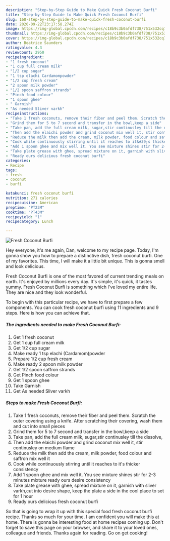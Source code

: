 ```yaml
---
description: "Step-by-Step Guide to Make Quick Fresh Coconut Burfi"
title: "Step-by-Step Guide to Make Quick Fresh Coconut Burfi"
slug: 168-step-by-step-guide-to-make-quick-fresh-coconut-burfi
date: 2020-09-22T23:17:58.274Z
image: https://img-global.cpcdn.com/recipes/c18b9c3b0afdf738/751x532cq70/fresh-coconut-burfi-recipe-main-photo.jpg
thumbnail: https://img-global.cpcdn.com/recipes/c18b9c3b0afdf738/751x532cq70/fresh-coconut-burfi-recipe-main-photo.jpg
cover: https://img-global.cpcdn.com/recipes/c18b9c3b0afdf738/751x532cq70/fresh-coconut-burfi-recipe-main-photo.jpg
author: Beatrice Saunders
ratingvalue: 4.3
reviewcount: 2950
recipeingredient:
- "1 fresh coconut"
- "1 cup full cream milk"
- "1/2 cup sugar"
- "1 tsp elachi Cardamompowder"
- "1/2 cup fresh cream"
- "2 spoon milk powder"
- "1/2 spoon saffron strands"
- "Pinch food colour"
- "1 spoon ghee"
- " Garnish"
- "As needed Sliver varkh"
recipeinstructions:
- "Take 1 fresh coconuts, remove their fiber and peel them. Scratch the outer covering using a knife. After scratching their covering, wash them and cut into small pieces"
- "Grind them for 5 to 7 second and transfer in the bowl,keep a side"
- "Take pan, add the full cream milk, sugar,stir continusley till the dissolve,"
- "Then add the elaichi powder and grind coconut mix well it, stir continusley on medium flame"
- "Reduce the milk then add the cream, milk powder, food colour and saffron mix well it"
- "Cook while continuously stirring until it reaches to it&#39;s thicker consistency"
- "Add 1 spoon ghee and mix well it. You see mixture shines stir for 2-3 minutes mixture ready ours desire consistency"
- "Take plate grease with ghee, spread mixture on it, garnish with sliver varkh,cut into desire shape, keep the plate a side in the cool place to set for 1 hour"
- "Ready ours delicious fresh coconut burfi"
categories:
- Recipe
tags:
- fresh
- coconut
- burfi

katakunci: fresh coconut burfi 
nutrition: 271 calories
recipecuisine: American
preptime: "PT23M"
cooktime: "PT43M"
recipeyield: "1"
recipecategory: Lunch

---
```



![Fresh Coconut Burfi](https://img-global.cpcdn.com/recipes/c18b9c3b0afdf738/751x532cq70/fresh-coconut-burfi-recipe-main-photo.jpg)

Hey everyone, it's me again, Dan, welcome to my recipe page. Today, I'm gonna show you how to prepare a distinctive dish, fresh coconut burfi. One of my favorites. This time, I will make it a little bit unique. This is gonna smell and look delicious.

Fresh Coconut Burfi is one of the most favored of current trending meals on earth. It's enjoyed by millions every day. It's simple, it's quick, it tastes yummy. Fresh Coconut Burfi is something which I've loved my entire life. They are nice and they look wonderful.




To begin with this particular recipe, we have to first prepare a few components. You can cook fresh coconut burfi using 11 ingredients and 9 steps. Here is how you can achieve that.

<!--inarticleads1-->

##### The ingredients needed to make Fresh Coconut Burfi:

1. Get 1 fresh coconut
1. Get 1 cup full cream milk
1. Get 1/2 cup sugar
1. Make ready 1 tsp elachi (Cardamom)powder
1. Prepare 1/2 cup fresh cream
1. Make ready 2 spoon milk powder
1. Get 1/2 spoon saffron strands
1. Get Pinch food colour
1. Get 1 spoon ghee
1. Take  Garnish
1. Get As needed Sliver varkh




<!--inarticleads2-->

##### Steps to make Fresh Coconut Burfi:

1. Take 1 fresh coconuts, remove their fiber and peel them. Scratch the outer covering using a knife. After scratching their covering, wash them and cut into small pieces
1. Grind them for 5 to 7 second and transfer in the bowl,keep a side
1. Take pan, add the full cream milk, sugar,stir continusley till the dissolve,
1. Then add the elaichi powder and grind coconut mix well it, stir continusley on medium flame
1. Reduce the milk then add the cream, milk powder, food colour and saffron mix well it
1. Cook while continuously stirring until it reaches to it&#39;s thicker consistency
1. Add 1 spoon ghee and mix well it. You see mixture shines stir for 2-3 minutes mixture ready ours desire consistency
1. Take plate grease with ghee, spread mixture on it, garnish with sliver varkh,cut into desire shape, keep the plate a side in the cool place to set for 1 hour
1. Ready ours delicious fresh coconut burfi




So that is going to wrap it up with this special food fresh coconut burfi recipe. Thanks so much for your time. I am confident you will make this at home. There is gonna be interesting food at home recipes coming up. Don't forget to save this page on your browser, and share it to your loved ones, colleague and friends. Thanks again for reading. Go on get cooking!
